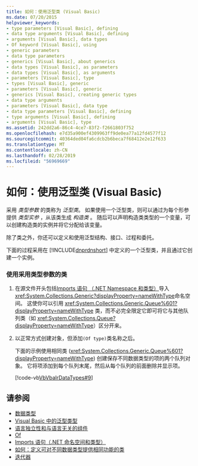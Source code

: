 ```yaml
---
title: 如何：使用泛型类 (Visual Basic)
ms.date: 07/20/2015
helpviewer_keywords:
- type parameters [Visual Basic], defining
- data type arguments [Visual Basic], defining
- arguments [Visual Basic], data types
- Of keyword [Visual Basic], using
- generic parameters
- data type parameters
- generics [Visual Basic], about generics
- data types [Visual Basic], as parameters
- data types [Visual Basic], as arguments
- parameters [Visual Basic], type
- types [Visual Basic], generic
- parameters [Visual Basic], generic
- generics [Visual Basic], creating generic types
- data type arguments
- parameters [Visual Basic], data type
- data type parameters [Visual Basic], defining
- type arguments [Visual Basic], defining
- arguments [Visual Basic], type
ms.assetid: 242dd2a6-86c4-4ce7-83f2-f2661803f752
ms.openlocfilehash: e7d35a900ef4309963ff9de0ea77a12fd4577f12
ms.sourcegitcommit: 40364ded04fa6cdcb2b6beca7f68412e2e12f633
ms.translationtype: MT
ms.contentlocale: zh-CN
ms.lasthandoff: 02/28/2019
ms.locfileid: "56969669"
---
```

# <a name="how-to-use-a-generic-class-visual-basic"></a>如何：使用泛型类 (Visual Basic)
采用 *类型参数* 的类称为 *泛型类*。 如果使用一个泛型类，则可以通过为每个形参提供 *类型实参* ，从该类生成 *构造类* 。 随后可以声明构造类类型的一个变量，可以创建构造类的实例并将它分配给该变量。  
  
 除了类之外，你还可以定义和使用泛型结构、接口、过程和委托。  
  
 下面的过程采用在 [!INCLUDE[dnprdnshort](~/includes/dnprdnshort-md.md)] 中定义的一个泛型类，并且通过它创建一个实例。  
  
### <a name="to-use-a-class-that-takes-a-type-parameter"></a>使用采用类型参数的类  
  
1.  在源文件开头包括[Imports 语句 （.NET Namespace 和类型）](../../../../visual-basic/language-reference/statements/imports-statement-net-namespace-and-type.md)导入<xref:System.Collections.Generic?displayProperty=nameWithType>命名空间。 这使你可以引用 <xref:System.Collections.Generic.Queue%601?displayProperty=nameWithType> 类，而不必完全限定它即可将它与其他队列类（如 <xref:System.Collections.Queue?displayProperty=nameWithType>）区分开来。  
  
2.  以正常方式创建对象，但添加`(Of type)`类名称之后。  
  
     下面的示例使用相同类 (<xref:System.Collections.Generic.Queue%601?displayProperty=nameWithType>) 创建保存不同数据类型的项的两个队列对象。 它将项添加到每个队列末尾，然后从每个队列的前面删除并显示项。  
  
     [!code-vb[VbVbalrDataTypes#9](~/samples/snippets/visualbasic/VS_Snippets_VBCSharp/VbVbalrDataTypes/VB/Class1.vb#9)]  
  
## <a name="see-also"></a>请参阅

- [数据类型](../../../../visual-basic/programming-guide/language-features/data-types/index.md)
- [Visual Basic 中的泛型类型](../../../../visual-basic/programming-guide/language-features/data-types/generic-types.md)
- [语言独立性和与语言无关的组件](../../../../standard/language-independence-and-language-independent-components.md)
- [Of](../../../../visual-basic/language-reference/statements/of-clause.md)
- [Imports 语句（.NET 命名空间和类型）](../../../../visual-basic/language-reference/statements/imports-statement-net-namespace-and-type.md)
- [如何：定义可对不同数据类型提供相同功能的类](../../../../visual-basic/programming-guide/language-features/data-types/how-to-define-a-class-that-can-provide-identical-functionality.md)
- [迭代器](../../../../visual-basic/programming-guide/concepts/iterators.md)
